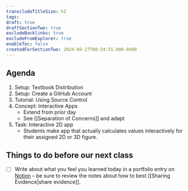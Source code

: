 ```yaml
---
transcludeTitleSize: h2
tags:
draft: true
draftSectionTwo: true
excludeBacklinks: true
excludeFromExplorer: true
enableToc: false
createdForSectionTwo: 2024-09-27T00:34:55.000-0400
---
```

## Agenda
1. Setup: Textbook Distribution
2. Setup: Create a GitHub Account
3. Tutorial: Using Source Control
3. Concept: Interactive Apps
	- Extend from prior day
	- See [[Separation of Concerns]] and adapt
4. Task: Interactive 2D app
	- Students make app that actually calculates values interactively for their assigned 2D or 3D figure.

## Things to do before our next class
- [ ] Write about what you feel you learned today in a portfolio entry on [Notion](https://notion.so) – be sure to review the notes about how to best [[Sharing Evidence|share evidence]].